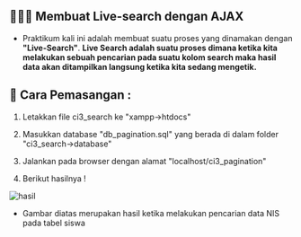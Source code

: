 ## 👨🏻‍💻 Membuat Live-search dengan AJAX

- Praktikum kali ini adalah membuat suatu proses yang dinamakan dengan <b>"Live-Search"</b>. <b>Live Search adalah suatu proses dimana ketika   kita melakukan sebuah pencarian pada suatu kolom search maka hasil data akan ditampilkan langsung ketika kita sedang mengetik.</b> 

## 🔧 Cara Pemasangan :

1. Letakkan file ci3_search ke "xampp->htdocs"

2. Masukkan database "db_pagination.sql" yang berada di dalam folder "ci3_search->database"

3. Jalankan pada browser dengan alamat "localhost/ci3_pagination"

4. Berikut hasilnya ! 

![hasil](https://user-images.githubusercontent.com/80201030/170864048-34e583a4-9f61-4173-abc2-c7c4fea580b5.PNG)

- Gambar diatas merupakan hasil ketika melakukan pencarian data NIS pada tabel siswa 
